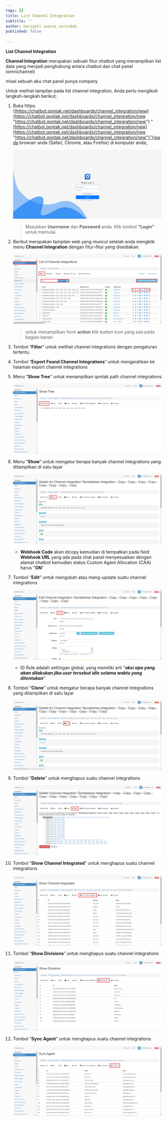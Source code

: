```yaml
---
tags: []
title: List Channel Integration
subtitle: ''
author: hariyati suarni nurindah
published: false

---
```

**List Channel Integration**

**Channel Integration** merupakan sebuah fitur chatbot yang menampilkan list data yang menjadi penghubung antara chatbot dan chat panel (omnichannel)

misal sebuah aku chat panel punya company

Untuk melihat tampilan pada list channel integration, Anda perlu mengikuti langkah-langkah berikut;

 1. Buka https: ([https://chatbot.qontak.net/dashboards/channel_integration/new](https://chatbot.qontak.net/dashboards/channel_integration/new "https://chatbot.qontak.net/dashboards/channel_integration/new") "[https://chatbot.qontak.net/dashboards/channel_integration/new](https://chatbot.qontak.net/dashboards/channel_integration/new "https://chatbot.qontak.net/dashboards/channel_integration/new")"))pada browser anda (Safari, Chrome, atau Firefox) di komputer anda;

    ![](/uploads/channell.PNG)

    > Masukkan **Username** dan **Password** anda. Klik tombol **“Login”** untuk memulai.
 2. Berikut merupakan tampilan web yang muncul setelah anda mengklik menu **Channel Integration** dengan fitur-fitur yang disediakan.

    ![](/uploads/channelintegrationsedit1.PNG)

    > untuk menampilkan form **action** klik button Icon yang ada pada bagian kanan
 3. Tombol “**Filter**” untuk melihat channel integrations  dengan pengaturan tertentu.
 4. Tombol “**Export Found Channel Integrations**” untuk mengarahkan ke halaman export channel integrations
 5. Menu “**Show Tree**” untuk menampilkan qontak path channel integrations

    ![](/uploads/channelintegrationseditaction1.PNG)
 6. Menu “**Show**” untuk mengatur berapa banyak channel integrations yang ditampilkan di satu layar

    ![](/uploads/channelintegrationseditaction2.PNG)
    * **Webhook Code** akan dicopy kemudian di tempatkan pada field **Webhook URL** yang ada pada chat panel menyesuaikan dengan alamat chatbot kemudian status Custom Agent Allocation (CAA) harus "**ON**"
 7. Tombol “**Edit**” untuk mengubah atau meng-update suatu channel integrations

    ![](/uploads/channelintegrationseditaction3.PNG)
    * ID Rule adalah settingan global, yang memiliki arti "**_aksi apa yang akan dilakukan jika user tersebut idle selama waktu yang ditentukan_**"
 8. Tombol “**Clone**” untuk mengatur berapa banyak channel integrations yang ditampilkan di satu layar

    ![](/uploads/channelintegrationseditaction4.PNG)
 9. Tombol “**Delete**” untuk menghapus suatu channel integrations

    ![](/uploads/channelintegrationseditaction5.PNG)
10. Tombol “**Show Channel Integrated**” untuk menghapus suatu channel integrations

    ![](/uploads/channelintegrationseditaction6.PNG)
11. Tombol “**Show Divisions**” untuk menghapus suatu channel integrations

    ![](/uploads/channelintegrationseditaction7.PNG)
12. Tombol “**Sync Agent**” untuk menghapus suatu channel integrations

    ![](/uploads/channelintegrationseditaction8.PNG)